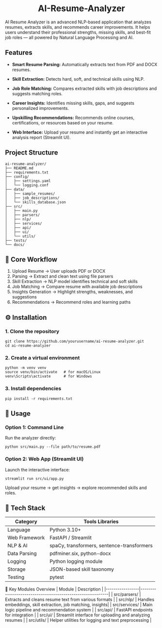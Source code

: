 <h1 align="center">AI-Resume-Analyzer</h1>

AI Resume Analyzer is an advanced NLP-based application that analyzes resumes, extracts skills, and recommends career improvements. It helps users understand their professional strengths, missing skills, and best-fit job roles — all powered by Natural Language Processing and AI.

## Features

 - **Smart Resume Parsing:**
  Automatically extracts text from PDF and DOCX resumes.

 - **Skill Extraction:**
  Detects hard, soft, and technical skills using NLP.

 - **Job Role Matching:**
  Compares extracted skills with job descriptions and suggests matching roles.

 - **Career Insights:**
  Identifies missing skills, gaps, and suggests personalized improvements.

 - **Upskilling Recommendations:**
  Recommends online courses, certifications, or resources based on your resume.

 - **Web Interface:**
  Upload your resume and instantly get an interactive analysis report (Streamlit UI).


## Project Structure

    ai-resume-analyzer/
    ├── README.md
    ├── requirements.txt
    ├── config/
    │   ├── settings.yaml
    │   └── logging.conf
    ├── data/
    │   ├── sample_resumes/
    │   ├── job_descriptions/
    │   └── skills_database.json
    ├── src/
    │   ├── main.py
    │   ├── parsers/
    │   ├── nlp/
    │   ├── services/
    │   ├── api/
    │   ├── ui/
    │   └── utils/
    ├── tests/
    └── docs/



## 🧠 Core Workflow

 1. Upload Resume → User uploads PDF or DOCX
 2. Parsing → Extract and clean text using file parsers
 3. Skill Extraction → NLP model identifies technical and soft skills
 4. Job Matching → Compare resume with available job descriptions
 5. Insights Generation → Highlight strengths, weaknesses, and suggestions
 6. Recommendations → Recommend roles and learning paths


## ⚙️ Installation
### 1. Clone the repository
```
git clone https://github.com/yourusername/ai-resume-analyzer.git
cd ai-resume-analyzer
```
### 2. Create a virtual environment
```
python -m venv venv
source venv/bin/activate   # for macOS/Linux
venv\Scripts\activate      # for Windows
```
### 3. Install dependencies
```
pip install -r requirements.txt
```


## 🧾 Usage
### Option 1: Command Line

Run the analyzer directly:
```
python src/main.py --file path/to/resume.pdf
```
### Option 2: Web App (Streamlit UI)

Launch the interactive interface:
```
streamlit run src/ui/app.py
```

Upload your resume → get insights → explore recommended skills and roles.


## 🧰 Tech Stack
| Category     	| Tools  Libraries                          |
|---------------|-------------------------------------------|
| Language	     | Python 3.10+                              |
| Web Framework	| FastAPI / Streamlit                       |
| NLP & AI     	| spaCy, transformers, sentence-transformers|
| Data Parsing	 | pdfminer.six, python-docx                 |
| Logging      	| Python logging module                     |
| Storage	      | JSON-based skill taxonomy                 |
| Testing	      | pytest                                    |


📁 Key Modules Overview
| Module          |	Description                                                 |
|-----------------|-------------------------------------------------------------|
| src/parsers/   	| Extracts and cleans resume text from various formats        |
| src/nlp/        | Handles embeddings, skill extraction, job matching, insights|
| src/services/	  | Main logic pipeline and recommendation system               |
| src/api/	       | FastAPI endpoints for integration                           |
| src/ui/	        | Streamlit interface for uploading and analyzing resumes     |
| src/utils/	     | Helper utilities for logging and text preprocessing         |
